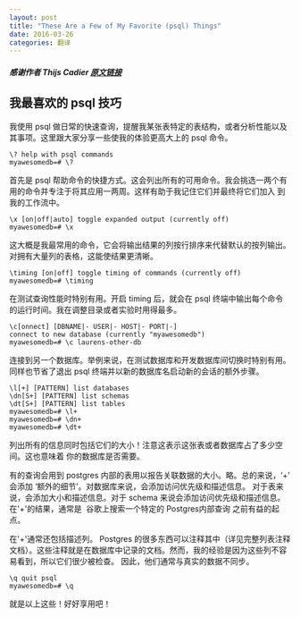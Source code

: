 ```yaml
---
layout: post
title: "These Are a Few of My Favorite (psql) Things"
date: 2016-03-26
categories: 翻译
---
```


##### 感谢作者 Thijs Cadier [原文链接](http://blog.thefourthparty.com/these-are-a-few-of-my-favorite-psql-things/?utm_source=postgresweekly&utm_medium=email)


## 我最喜欢的 psql 技巧

我使用 psql 做日常的快速查询，提醒我某张表特定的表结构，或者分析性能以及其事项。这里跟大家分享一些使我的体验更高大上的 psql 命令。

    \? help with psql commands
    myawesomedb=# \?

首先是 psql 帮助命令的快捷方式。这会列出所有的可用命令。我会挑选一两个有用的命令并专注于将其应用一两周。这样有助于我记住它们并最终将它们加入
到我的工作流中。

    \x [on|off|auto] toggle expanded output (currently off)
    myawesomedb=# \x

这大概是我最常用的命令，它会将输出结果的列按行排序来代替默认的按列输出。对拥有大量列的表格，这能使结果更清晰。

    \timing [on|off] toggle timing of commands (currently off)
    myawesomedb=# \timing

在测试查询性能时特别有用。开启 timing 后，就会在 psql 终端中输出每个命令的运行时间。我在调整目录或者实验时用得最多。

    \c[onnect] [DBNAME|- USER|- HOST|- PORT|-]
    connect to new database (currently "myawesomedb")
    myawesomedb=# \c laurens-other-db

连接到另一个数据库。举例来说，在测试数据库和开发数据库间切换时特别有用。同样也节省了退出 psql 终端并以新的数据库名启动新的会话的额外步骤。

    \l[+] [PATTERN] list databases
    \dn[S+] [PATTERN] list schemas
    \dt[S+] [PATTERN] list tables
    myawesomedb=# \l+
    myawesomedb=# \dn+
    myawesomedb=# \dt+

列出所有的信息同时包括它们的大小！注意这表示这张表或者数据库占了多少空间。这也意味着 你的数据库是否需要。

有的查询会用到 postgres 内部的表用以报告关联数据的大小。略。总的来说，‘+’ 会添加 ‘额外的细节’。对数据库来说，会添加访问优先级和描述信息。
对于表来说，会添加大小和描述信息。对于 schema 来说会添加访问优先级和描述信息。在'+'的结果，通常是
 谷歌上搜索一个特定的 Postgres内部查询 之前有益的起点。

在'+'通常还包括描述列。 Postgres 的很多东西可以注释其中（详见完整列表注释文档）。这些注释就是在数据库中记录的文档。然而，我的经验是因为这些列不容易看到，所以它们很少被检查。
因此，他们通常与真实的数据不同步。


    \q quit psql
    myawesomedb=# \q

就是以上这些！好好享用吧！
